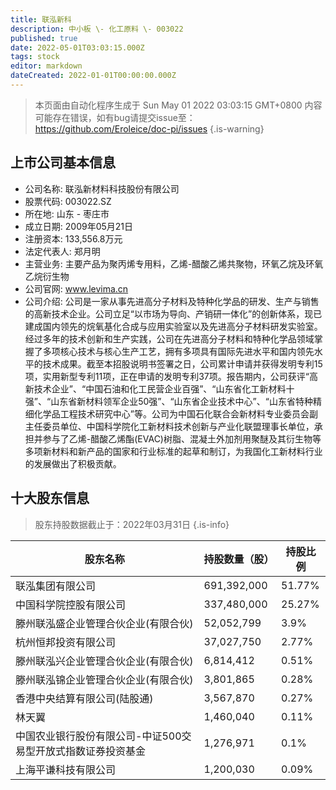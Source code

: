 ```yaml
---
title: 联泓新科
description: 中小板 \- 化工原料 \- 003022
published: true
date: 2022-05-01T03:03:15.000Z
tags: stock
editor: markdown
dateCreated: 2022-01-01T00:00:00.000Z
---
```


> 本页面由自动化程序生成于 Sun May 01 2022 03:03:15 GMT+0800
> 内容可能存在错误，如有bug请提交issue至：https://github.com/Eroleice/doc-pi/issues
{.is-warning}

## 上市公司基本信息
- 公司名称: 联泓新材料科技股份有限公司
- 股票代码: 003022.SZ
- 所在地: 山东 - 枣庄市
- 成立日期: 2009年05月21日
- 注册资本: 133,556.8万元
- 法定代表人: 郑月明
- 主营业务: 主要产品为聚丙烯专用料，乙烯-醋酸乙烯共聚物，环氧乙烷及环氧乙烷衍生物
- 公司官网: www.levima.cn
- 公司介绍: 公司是一家从事先进高分子材料及特种化学品的研发、生产与销售的高新技术企业。公司立足“以市场为导向、产销研一体化”的创新体系，现已建成国内领先的烷氧基化合成与应用实验室以及先进高分子材料研发实验室。经过多年的技术创新和生产实践，公司在先进高分子材料和特种化学品领域掌握了多项核心技术与核心生产工艺，拥有多项具有国际先进水平和国内领先水平的技术成果。截至本招股说明书签署之日，公司累计申请并获得发明专利15项，实用新型专利11项，正在申请的发明专利37项。报告期内，公司获评“高新技术企业”、“中国石油和化工民营企业百强”、“山东省化工新材料十强”、“山东省新材料领军企业50强”、“山东省企业技术中心”、“山东省特种精细化学品工程技术研究中心”等。公司为中国石化联合会新材料专业委员会副主任委员单位、中国科学院化工新材料技术创新与产业化联盟理事长单位，承担并参与了乙烯-醋酸乙烯酯(EVAC)树脂、混凝土外加剂用聚醚及其衍生物等多项新材料和新产品的国家和行业标准的起草和制订，为我国化工新材料行业的发展做出了积极贡献。


## 十大股东信息
> 股东持股数据截止于：2022年03月31日
{.is-info}

| 股东名称 | 持股数量（股） | 持股比例 |
| --- | --- | --- |
| 联泓集团有限公司 | 691,392,000 | 51.77% |
| 中国科学院控股有限公司 | 337,480,000 | 25.27% |
| 滕州联泓盛企业管理合伙企业(有限合伙) | 52,052,799 | 3.9% |
| 杭州恒邦投资有限公司 | 37,027,750 | 2.77% |
| 滕州联泓兴企业管理合伙企业(有限合伙) | 6,814,412 | 0.51% |
| 滕州联泓锦企业管理合伙企业(有限合伙) | 3,801,865 | 0.28% |
| 香港中央结算有限公司(陆股通) | 3,567,870 | 0.27% |
| 林天翼 | 1,460,040 | 0.11% |
| 中国农业银行股份有限公司-中证500交易型开放式指数证券投资基金 | 1,276,971 | 0.1% |
| 上海平谦科技有限公司 | 1,200,030 | 0.09% |




